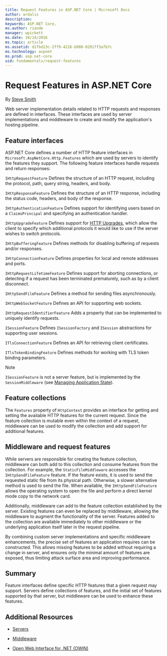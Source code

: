 ```yaml
---
title: Request Features in ASP.NET Core | Microsoft Docs
author: ardalis
description: 
keywords: ASP.NET Core,
ms.author: riande
manager: wpickett
ms.date: 10/14/2016
ms.topic: article
ms.assetid: d1fbd23c-2ff9-4216-b908-0201ff3afb7c
ms.technology: aspnet
ms.prod: asp.net-core
uid: fundamentals/request-features
---
```

# Request Features in ASP.NET Core

By [Steve Smith](http://ardalis.com)

Web server implementation details related to HTTP requests and responses are defined in interfaces. These interfaces are used by server implementations and middleware to create and modify the application's hosting pipeline.

## Feature interfaces

ASP.NET Core defines a number of HTTP feature interfaces in `Microsoft.AspNetCore.Http.Features` which are used by servers to identify the features they support. The following feature interfaces handle requests and return responses:

`IHttpRequestFeature`
   Defines the structure of an HTTP request, including the protocol, path, query string, headers, and body.

`IHttpResponseFeature`
   Defines the structure of an HTTP response, including the status code, headers, and body of the response.

`IHttpAuthenticationFeature`
   Defines support for identifying users based on a `ClaimsPrincipal` and specifying an authentication handler.

`IHttpUpgradeFeature`
   Defines support for [HTTP Upgrades](https://tools.ietf.org/html/rfc2616.html#section-14.42), which allow the client to specify which additional protocols it would like to use if the server wishes to switch protocols.

`IHttpBufferingFeature`
   Defines methods for disabling buffering of requests and/or responses.

`IHttpConnectionFeature`
   Defines properties for local and remote addresses and ports.

`IHttpRequestLifetimeFeature`
   Defines support for aborting connections, or detecting if a request has been terminated prematurely, such as by a client disconnect.

`IHttpSendFileFeature`
   Defines a method for sending files asynchronously.

`IHttpWebSocketFeature`
   Defines an API for supporting web sockets.

`IHttpRequestIdentifierFeature`
   Adds a property that can be implemented to uniquely identify requests.

`ISessionFeature`
   Defines `ISessionFactory` and `ISession` abstractions for supporting user sessions.

`ITlsConnectionFeature`
   Defines an API for retrieving client certificates.

`ITlsTokenBindingFeature`
   Defines methods for working with TLS token binding parameters.

> [!NOTE]
> `ISessionFeature` is not a server feature, but is implemented by the `SessionMiddleware` (see [Managing Application State](app-state.md)).

## Feature collections

The `Features` property of `HttpContext` provides an interface for getting and setting the available HTTP features for the current request. Since the feature collection is mutable even within the context of a request, middleware can be used to modify the collection and add support for additional features.

## Middleware and request features

While servers are responsible for creating the feature collection, middleware can both add to this collection and consume features from the collection. For example, the `StaticFileMiddleware` accesses the `IHttpSendFileFeature` feature. If the feature exists, it is used to send the requested static file from its physical path. Otherwise, a slower alternative method is used to send the file. When available, the `IHttpSendFileFeature` allows the operating
system to open the file and perform a direct kernel mode copy to the network card.

Additionally, middleware can add to the feature collection established by the server. Existing features can even be replaced by middleware, allowing the middleware to augment the functionality of the server. Features added to the collection are available immediately to other middleware or the underlying application itself later in the request pipeline.

By combining custom server implementations and specific middleware enhancements, the precise set of features an application requires can be constructed. This allows missing features to be added without requiring a change in server, and ensures only the minimal amount of features are exposed, thus limiting attack surface area and improving performance.

## Summary

Feature interfaces define specific HTTP features that a given request may support. Servers define collections of features, and the initial set of features supported by that server, but middleware can be used to enhance these features.

## Additional Resources

* [Servers](servers/index.md)

* [Middleware](middleware.md)

* [Open Web Interface for .NET (OWIN)](owin.md)
